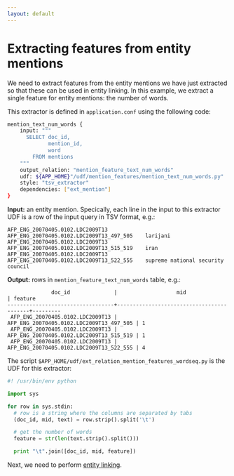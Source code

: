 ```yaml
---
layout: default
---
```


Extracting features from entity mentions
====

We need to extract features from the entity mentions we have just extracted so that these can be used in entity linking. In this example, we extract a single feature for entity mentions: the number of words.

This extractor is defined in `application.conf` using the following code:

```bash
mention_text_num_words {
	input: """
	  SELECT doc_id,
	         mention_id,
	         word
	    FROM mentions
	"""
	output_relation: "mention_feature_text_num_words"
	udf: ${APP_HOME}"/udf/mention_features/mention_text_num_words.py"
	style: "tsv_extractor"
	dependencies: ["ext_mention"]
}
```

**Input:** an entity mention. Specically, each line in the input to this extractor UDF is a row of the input query in TSV format, e.g.:

	AFP_ENG_20070405.0102.LDC2009T13	AFP_ENG_20070405.0102.LDC2009T13_497_505	larijani
	AFP_ENG_20070405.0102.LDC2009T13	AFP_ENG_20070405.0102.LDC2009T13_515_519	iran
	AFP_ENG_20070405.0102.LDC2009T13	AFP_ENG_20070405.0102.LDC2009T13_522_555	supreme national security council

**Output:** rows in `mention_feature_text_num_words` table, e.g.:

	              doc_id              |                   mid                    | feature 
	----------------------------------+------------------------------------------+---------
	 AFP_ENG_20070405.0102.LDC2009T13 | AFP_ENG_20070405.0102.LDC2009T13_497_505 | 1
	 AFP_ENG_20070405.0102.LDC2009T13 | AFP_ENG_20070405.0102.LDC2009T13_515_519 | 1
	 AFP_ENG_20070405.0102.LDC2009T13 | AFP_ENG_20070405.0102.LDC2009T13_522_555 | 4

The script `$APP_HOME/udf/ext_relation_mention_features_wordseq.py` is the UDF for this extractor:

```python
#! /usr/bin/env python

import sys

for row in sys.stdin:
  # row is a string where the columns are separated by tabs
  (doc_id, mid, text) = row.strip().split('\t')

  # get the number of words
  feature = str(len(text.strip().split()))

  print "\t".join([doc_id, mid, feature])
```


Next, we need to perform [entity linking](entity_linking.md).